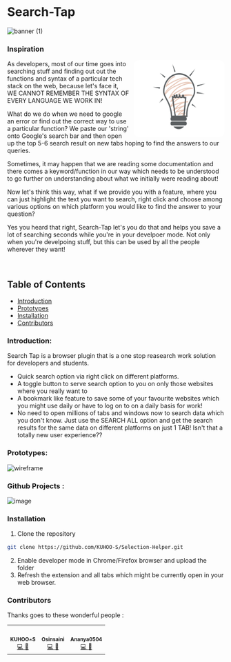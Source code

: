 # Search-Tap

![banner (1)](https://user-images.githubusercontent.com/56020411/127701851-2abcf11a-48f4-4b71-8100-4d7688940831.png)

### Inspiration

<img src="assets/images/bulb.png" align="right" alt="Inspiration" style="margin-left: 10px; border-radius: 10px;" width="210" height="178">

As developers, most of our time goes into searching stuff and finding out out the functions and syntax of a particular tech stack on the web, because let's face it, WE CANNOT REMEMBER THE SYNTAX OF EVERY LANGUAGE WE WORK IN!

What do we do when we need to google an error or find out the correct way to use a particular function? We paste our 'string' onto Google's search bar and then open up the top 5-6 search result on new tabs hoping to find the answers to our queries.

Sometimes, it may happen that we are reading some documentation and there comes a keyword/function in our way which needs to be understood to go further on understanding about what we initially were reading about! 

Now let's think this way, what if we provide you with a feature, where you can just highlight the text you want to search, right click and choose among various options on which platform you would like to find the answer to your question?

Yes you heard that right, Search-Tap let's you do that and helps you save a lot of searching seconds while you're in your develpoer mode. Not only when you're develpoing stuff, but this can be used by all the people wherever they want!

<br>

## Table of Contents
* [Introduction](#introduction)
* [Prototypes](#prototypes)
* [Installation](#installation)
* [Contributors](#contributors)

### Introduction:
Search Tap is a browser plugin that is a one stop reasearch work solution for developers and students. 
- Quick search option via right click on different platforms.
- A toggle button to serve search option to you on only those websites where you really want to
- A bookmark like feature to save some of your favourite websites which you might use daily or have to log on to on a daily basis for work!
- No need to open millions of tabs and windows now to search data which you don't know. Just use the SEARCH ALL option and get the search results for the same data on different platforms on just 1 TAB! Isn't that a totally new user experience??

### Prototypes:
![wireframe](https://user-images.githubusercontent.com/56020411/127701651-96bcaeb3-81f6-4365-a24a-0c7923a7c2cc.png)


### Github Projects :
![image](https://user-images.githubusercontent.com/45617530/127705321-5c5ad67f-c5c3-43d9-bb8d-b3369af7ee70.png)


### Installation

1. Clone the repository
```sh
git clone https://github.com/KUHOO-S/Selection-Helper.git
```
2. Enable developer mode in Chrome/Firefox browser and upload the folder
3. Refresh the extension and all tabs which might be currently open in your web browser.

### Contributors

Thanks goes to these wonderful people :

<!-- ALL-CONTRIBUTORS-LIST:START - Do not remove or modify this section -->
<!-- prettier-ignore-start -->
<!-- markdownlint-disable -->
<table>
  <tr>
    <td align="center"><a href="https://github.com/KUHOO-S"><img src="https://avatars2.githubusercontent.com/u/45617530?s=460&u=e8f348e1baa81db8b5d7358c959f89b4f8c2f6c8&v=4" width="100px;" alt=""/><br /><sub><b>KUHOO-S</b></sub></a><br /><a href="https://github.com/KUHOO-S/Selection-Helper/commits?author=KUHOO-S" title="Code,Doccumentation">💻 📖</a></td>
    <td align="center"><a href="https://github.com/oshinsaini"><img src="https://avatars.githubusercontent.com/u/56020411?v=4" width="100px;" alt=""/><br /><sub><b>Osinsaini</b></sub></a><br /><a href="https://github.com/KUHOO-S/Selection-Helper/commits?author=oshinsaini" title="Code,Design">💻 🎨</a></td>
    <td align="center"><a href="https://github.com/ananya0504"><img src="https://avatars.githubusercontent.com/u/50453232?v=4" width="100px;" alt=""/><br /><sub><b>Ananya0504</b></sub></a><br /><a href="https://github.com/KUHOO-S/Selection-Helper/commits?author=ananya0504" title="Code,Design">💻 🎨</a></td>
  </tr>
</table>

<!-- markdownlint-enable -->
<!-- prettier-ignore-end -->
<!-- ALL-CONTRIBUTORS-LIST:END -->

